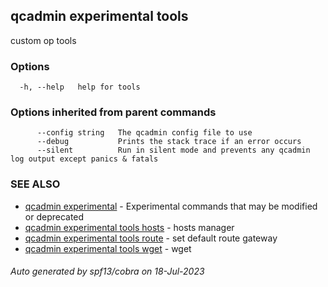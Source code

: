## qcadmin experimental tools

custom op tools

### Options

```
  -h, --help   help for tools
```

### Options inherited from parent commands

```
      --config string   The qcadmin config file to use
      --debug           Prints the stack trace if an error occurs
      --silent          Run in silent mode and prevents any qcadmin log output except panics & fatals
```

### SEE ALSO

* [qcadmin experimental](qcadmin_experimental.md)	 - Experimental commands that may be modified or deprecated
* [qcadmin experimental tools hosts](qcadmin_experimental_tools_hosts.md)	 - hosts manager
* [qcadmin experimental tools route](qcadmin_experimental_tools_route.md)	 - set default route gateway
* [qcadmin experimental tools wget](qcadmin_experimental_tools_wget.md)	 - wget

###### Auto generated by spf13/cobra on 18-Jul-2023
